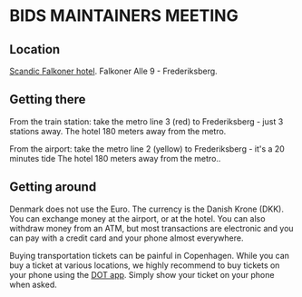 # BIDS MAINTAINERS MEETING

## Location

[Scandic Falkoner hotel](https://www.scandichotels.com/hotels/denmark/copenhagen/scandic-falkoner). Falkoner Alle 9 - Frederiksberg.

## Getting there

From the train station: take the metro line 3 (red) to Frederiksberg - just 3 stations away. The hotel 180 meters away from the metro.

From the airport: take the metro line 2 (yellow) to Frederiksberg - it's a 20 minutes tide The hotel 180 meters away from the metro..

## Getting around

Denmark does not use the Euro. The currency is the Danish Krone (DKK). You can exchange money at the airport, or at the hotel. You can also withdraw money from an ATM, but most transactions are electronic and you can pay with a credit card and your phone almost everywhere.

Buying transportation tickets can be painful in Copenhagen. While you can buy a ticket at various locations, we highly recommend to buy tickets on your phone using the [DOT app](https://dinoffentligetransport.dk/en/find-tickets/dot-tickets-app). Simply show your ticket on your phone when asked.
